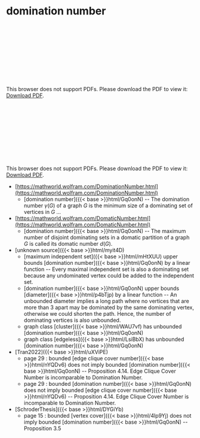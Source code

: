# domination number




<object data="../local_Gq0onN.pdf" type="application/pdf" width="100%" height="480px"><embed src="../local_Gq0onN.pdf"><p>This browser does not support PDFs. Please download the PDF to view it: <a href="../local_Gq0onN.pdf">Download PDF</a>.</p></embed></object>


<object data="../inclusions_Gq0onN.pdf" type="application/pdf" width="100%" height="480px"><embed src="../inclusions_Gq0onN.pdf"><p>This browser does not support PDFs. Please download the PDF to view it: <a href="../inclusions_Gq0onN.pdf">Download PDF</a>.</p></embed></object>

*  [https://mathworld.wolfram.com/DominationNumber.html](https://mathworld.wolfram.com/DominationNumber.html)
    * [domination number]({{< base >}}html/Gq0onN) -- The domination number $\gamma(G)$ of a graph $G$ is the minimum size of a dominating set of vertices in $G$ ...
*  [https://mathworld.wolfram.com/DomaticNumber.html](https://mathworld.wolfram.com/DomaticNumber.html)
    * [domination number]({{< base >}}html/Gq0onN) -- The maximum number of disjoint dominating sets in a domatic partition of a graph $G$ is called its domatic number $d(G)$. 
*  [unknown source]({{< base >}}html/myit4D)
    * [maximum independent set]({{< base >}}html/mHtXUU) upper bounds [domination number]({{< base >}}html/Gq0onN) by a linear function -- Every maximal independent set is also a dominating set because any undominated vertex could be added to the independent set.
    * [domination number]({{< base >}}html/Gq0onN) upper bounds [diameter]({{< base >}}html/p4bTjp) by a linear function -- An unbounded diameter implies a long path where no vertices that are more than $3$ apart may be dominated by the same dominating vertex, otherwise we could shorten the path. Hence, the number of dominating vertices is also unbounded.
    * graph class [cluster]({{< base >}}html/WAU7vf) has unbounded [domination number]({{< base >}}html/Gq0onN)
    * graph class [edgeless]({{< base >}}html/LsiBbX) has unbounded [domination number]({{< base >}}html/Gq0onN)
*  [Tran2022]({{< base >}}html/uXViPE)
    * page 29 : bounded [edge clique cover number]({{< base >}}html/nYQDv6) does not imply bounded [domination number]({{< base >}}html/Gq0onN) -- Proposition 4.14. Edge Clique Cover Number is incomparable to Domination Number.
    * page 29 : bounded [domination number]({{< base >}}html/Gq0onN) does not imply bounded [edge clique cover number]({{< base >}}html/nYQDv6) -- Proposition 4.14. Edge Clique Cover Number is incomparable to Domination Number.
*  [SchroderThesis]({{< base >}}html/DYGiYb)
    * page 15 : bounded [vertex cover]({{< base >}}html/4lp9Yj) does not imply bounded [domination number]({{< base >}}html/Gq0onN) -- Proposition 3.5